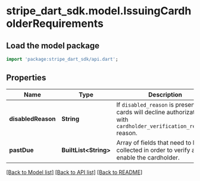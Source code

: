 # stripe_dart_sdk.model.IssuingCardholderRequirements

## Load the model package
```dart
import 'package:stripe_dart_sdk/api.dart';
```

## Properties
Name | Type | Description | Notes
------------ | ------------- | ------------- | -------------
**disabledReason** | **String** | If `disabled_reason` is present, all cards will decline authorizations with `cardholder_verification_required` reason. | [optional] 
**pastDue** | **BuiltList&lt;String&gt;** | Array of fields that need to be collected in order to verify and re-enable the cardholder. | [optional] 

[[Back to Model list]](../README.md#documentation-for-models) [[Back to API list]](../README.md#documentation-for-api-endpoints) [[Back to README]](../README.md)


